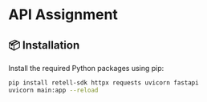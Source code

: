 # API Assignment

## 📦 Installation

Install the required Python packages using pip:

```bash
pip install retell-sdk httpx requests uvicorn fastapi
uvicorn main:app --reload
